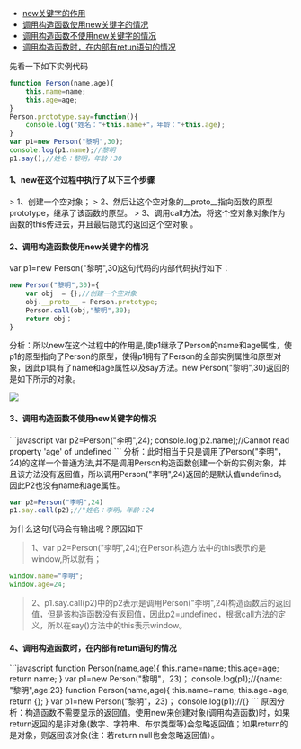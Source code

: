 <ul>
    <li><a href="#new">new关键字的作用</a></li>
    <li><a href="#useNew">调用构造函数使用new关键字的情况</a></li>
    <li><a href="#noNew">调用构造函数不使用new关键字的情况</a></li>
    <li><a href="#return">调用构造函数时，在内部有retun语句的情况</a></li>
</ul>

先看一下如下实例代码
```javascript
function Person(name,age){
    this.name=name;
    this.age=age;
}
Person.prototype.say=function(){
    console.log("姓名："+this.name+"，年龄："+this.age);				
}
var p1=new Person("黎明",30);
console.log(p1.name);//黎明
p1.say();//姓名：黎明，年龄：30
```

<h4><span id="new">1、new在这个过程中执行了以下三个步骤</span></h4>
> 1、创建一个空对象；   
> 2、然后让这个空对象的__proto__指向函数的原型prototype，继承了该函数的原型。    
> 3、调用call方法，将这个空对象对象作为函数的this传进去，并且最后隐式的返回这个空对象 。

<h4><span id="useNew">2、调用构造函数使用new关键字的情况</span></h4>
var p1=new Person("黎明",30)这句代码的内部代码执行如下： 

```javascript
new Person("黎明",30)={
    var obj  = {};//创建一个空对象 
    obj.__proto__ = Person.prototype;   
    Person.call(obj,"黎明",30);
    return obj；
}
```
​		分析：所以new在这个过程中的作用是,使p1继承了Person的name和age属性，使p1的原型指向了Person的原型，使得p1拥有了Person的全部实例属性和原型对象，因此p1具有了name和age属性以及say方法。new Person("黎明",30)返回的是如下所示的对象。

![](https://user-gold-cdn.xitu.io/2019/4/5/169ed224f2de8e81?w=452&h=191&f=png&s=14037)

<h4><span id="noNew">3、调用构造函数不使用new关键字的情况</span></h4>
```javascript	
var p2=Person("李明",24);
console.log(p2.name);//Cannot read property 'age' of undefined
```
​		分析：此时相当于只是调用了Person("李明"，24)的这样一个普通方法,并不是调用Person构造函数创建一个新的实例对象，并且该方法没有返回值，所以调用Person("李明",24)返回的是默认值undefined。因此P2也没有name和age属性。

```javascript
var p2=Person("李明",24)
p1.say.call(p2);//"姓名：李明，年龄：24
```
为什么这句代码会有输出呢？原因如下    
>1、var p2=Person("李明",24);在Person构造方法中的this表示的是window,所以就有；

```javascript    
window.name="李明";
window.age=24;
```
>2、p1.say.call(p2)中的p2表示是调用Person("李明",24)构造函数后的返回值，但是该构造函数没有返回值，因此p2=undefined，根据call方法的定义，所以在say()方法中的this表示window。

<h4><span id="return">4、调用构造函数时，在内部有retun语句的情况</span></h4>
```javascript	 
         function Person(name,age){
		this.name=name;
		this.age=age;
		return name;
	 }
	 var p1=new Person("黎明"，23)；
	 console.log(p1);//{name: "黎明",age:23}
	 function Person(name,age){
		this.name=name;
		this.age=age;
		return {};
	}
	 var p1=new Person("黎明"，23)；
	 console.log(p1);//{}
```
​		原因分析：构造函数不需要显示的返回值。使用new来创建对象(调用构造函数)时，如果return返回的是非对象(数字、字符串、布尔类型等)会忽略返回值；如果return的是对象，则返回该对象(注：若return null也会忽略返回值）。
<Valine></Valine>